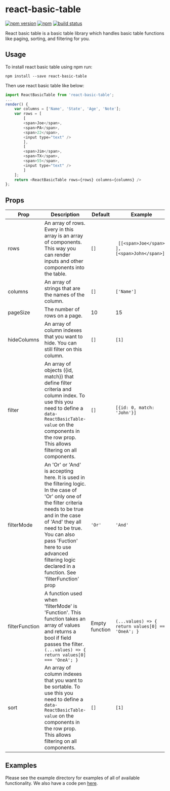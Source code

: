 # react-basic-table

[![npm version](https://badge.fury.io/js/react-basic-table.svg)](https://badge.fury.io/js/react-basic-table)
[![npm](http://img.shields.io/npm/dm/react-basic-table.svg)](https://npmjs.org/package/react-basic-table)
[![build status](https://travis-ci.org/brettjthom/react-basic-table.svg?branch=master)](https://travis-ci.org/brettjthom/react-basic-table)

React basic table is a basic table library which handles basic table functions like paging, sorting, and filtering for you.

## Usage

To install react basic table using npm run:
```
npm install --save react-basic-table
```
Then use react basic table like below:
```javascript
import ReactBasicTable from 'react-basic-table';
...
render() {
    var columns = ['Name', 'State', 'Age', 'Note'];
    var rows = [
        [
        <span>Joe</span>,
        <span>PA</span>,
        <span>22</span>,
        <input type="text" />
        ],
        [
        <span>Jim</span>,
        <span>TX</span>,
        <span>55</span>,
        <input type="text" />
        ]
    ];
    return <ReactBasicTable rows={rows} columns={columns} />
};
```

## Props
| Prop | Description | Default | Example |
| --- | --- | --- | --- |
| rows | An array of rows. Every in this array is an array of components. This way you can render inputs and other components into the table. | ```[]``` | ``` [[<span>Joe</span> ],[<span>John</span>]]```
| columns | An array of strings that are the names of the column.  | ```[]``` | ```['Name']``` |
| pageSize | The number of rows on a page. | 10 | 15 |
| hideColumns | An array of column indexes that you want to hide. You can still filter on this column. | ```[]``` | ```[1]``` |
| filter | An array of objects ({id, match}) that define filter criteria and column index. To use this you need to define a ```data-ReactBasicTable-value``` on the components in the row prop. This allows filtering on all components. | ```[]``` | ```[{id: 0, match: 'John'}]``` |
| filterMode | An 'Or' or 'And' is accepting here. It is used in the filtering logic. In the case of 'Or' only one of the filter criteria needs to be true and in the case of 'And' they all need to be true. You can also pass 'Fuction' here to use advanced filtering logic declared in a function. See 'filterFunction' prop | ```'Or'``` | ```'And'``` |
| filterFunction | A function used when 'filterMode' is 'Function'. This function takes an  array of values and returns a bool if field passes the filter. ``` (...values) => { return values[0] === 'OneA'; } ``` | Empty function | ``` (...values) => { return values[0] === 'OneA'; } ``` |
| sort | An array of column indexes that you want to be sortable. To use this you need to define a ```data-ReactBasicTable-value``` on the components in the row prop. This allows filtering on all components. | ```[]``` | ```[1]``` |

## Examples

Please see the example directory for examples of all of available functionality. We also have a code pen [here](http://codepen.io/brettjthom/pen/rWobNO).
